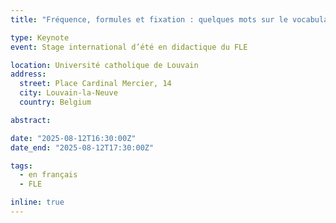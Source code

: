 ```yaml
---
title: "Fréquence, formules et fixation : quelques mots sur le vocabulaire en FLE"

type: Keynote
event: Stage international d’été en didactique du FLE

location: Université catholique de Louvain
address:
  street: Place Cardinal Mercier, 14
  city: Louvain-la-Neuve
  country: Belgium

abstract:

date: "2025-08-12T16:30:00Z"
date_end: "2025-08-12T17:30:00Z"

tags:
  - en français
  - FLE

inline: true
---
```

